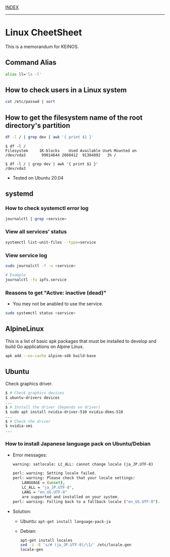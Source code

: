 [INDEX](../)

---

# Linux CheetSheet

This is a memorandum for KEINOS.

## Command Alias

```bash
alias ll='ls -l'
```

## How to check users in a Linux system

```bash
cat /etc/passwd | sort
```

## How to get the filesystem name of the root directory's partition

```bash
df -l / | grep dev | awk '{ print $1 }'
```

```shellsession
$ df -l /
Filesystem     1K-blocks    Used Available Use% Mounted on
/dev/vda3       99014644 2660412  91304892   3% /

$ df -l / | grep dev | awk '{ print $1 }'
/dev/vda3
```

- Tested on Ubuntu 20.04

## systemd

### How to check systemctl error log

```bash
journalctl | grep <service>
```

### View all services' status

```bash
systemctl list-unit-files --type=service
```

### View service log

```bash
sudo journalctl -f -u <service>

# Example
journalctl -fu ipfs.service
```

### Reasons to get "Active: inactive (dead)"

- You mey not be anabled to use the service.

```bash
sudo systemctl status <service>
```

## AlpineLinux

This is a list of basic apk packages that must be installed to develop and build Go applications on Alpine Linux.

```bash
apk add --no-cache alpine-sdk build-base
```

## Ubuntu

Check graphics driver.

```bash
$ # Check graphics devices
$ ubuntu-drivers devices
...
$ # Install the driver (Depends on driver)
$ sudo apt install nvidia-driver-510 nvidia-dkms-510
...
$ # Check the driver
$ nvidia-smi
...
```

### How to install Japanese language pack on Ubuntu/Debian

- Error messages:

    ```bash
    warning: setlocale: LC_ALL: cannot change locale (ja_JP.UTF-8)
    ```

    ```bash
    perl: warning: Setting locale failed.
    perl: warning: Please check that your locale settings:
        LANGUAGE = (unset),
        LC_ALL = "ja_JP.UTF-8",
        LANG = "en_US.UTF-8"
        are supported and installed on your system.
    perl: warning: Falling back to a fallback locale ("en_US.UTF-8").
    ```

- Solution:
  - Ubuntu: `apt-get install language-pack-ja`
  - Debian:

    ```bash
    apt-get install locales
    sed -i -E 's/# (ja_JP.UTF-8)/\1/' /etc/locale.gen
    locale-gen
    ```
